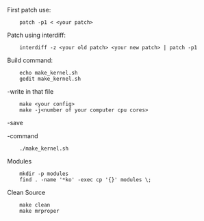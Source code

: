 First patch use:

        patch -p1 < <your patch>

Patch using interdiff:

        interdiff -z <your old patch> <your new patch> | patch -p1
 

Build command:

        echo make_kernel.sh
        gedit make_kernel.sh

-write in that file

        make <your config>
        make -j<number of your computer cpu cores>

-save

-command

        ./make_kernel.sh
 

Modules

        mkdir -p modules
        find . -name '*ko' -exec cp '{}' modules \;


Clean Source

        make clean
        make mrproper
